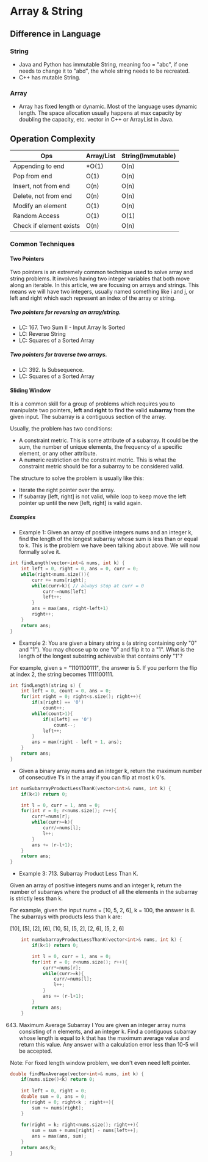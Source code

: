 # Array & String

## Difference in Language

### String
* Java and Python has immutable String, meaning foo = "abc", if one needs to change it to "abd", the whole string needs to be recreated.
* C++ has mutable String.

### Array
* Array has fixed length or dynamic. Most of the language uses dynamic length. The space allocation usually happens at max capacity by doubling the capacity, etc. vector in C++ or ArrayList in Java.


## Operation Complexity

| Ops  | Array/List | String(Immutable) |
|---|---|---|
| Appending to end | *O(1) | O(n) |
| Pop from end | O(1) | O(n)
| Insert, not from end | O(n) | O(n)
| Delete, not from end | O(n) | O(n)
| Modify an element | O(1) | O(n)
| Random Access | O(1) | O(1)
| Check if element exists | O(n) | O(n)

### Common Techniques

#### Two Pointers
Two pointers is an extremely common technique used to solve array and string problems. It involves having two integer variables that both move along an iterable. In this article, we are focusing on arrays and strings. This means we will have two integers, usually named something like i and j, or left and right which each represent an index of the array or string.

##### Two pointers for reversing an array/string.
* LC: 167. Two Sum II - Input Array Is Sorted
* LC: Reverse String
* LC: Squares of a Sorted Array

##### Two pointers for traverse two arrays. 
* LC: 392. Is Subsequence.
* LC: Squares of a Sorted Array

#### Sliding Window
It is a common skill for a group of problems which requires you to manipulate two pointers, **left** and **right** to find the valid **subarray** from the given input. The subarray is a contiguous section of the array.

Usually, the problem has two conditions:
* A constraint metric. This is some attribute of a subarray. It could be the sum, the number of unique elements, the frequency of a specific element, or any other attribute.
* A numeric restriction on the constraint metric. This is what the constraint metric should be for a subarray to be considered valid.

The structure to solve the problem is usually like this:
* Iterate the right pointer over the array.
* If subarray [left, right] is not valid, while loop to keep move the left pointer up until the new [left, right] is valid again.
  
##### Examples
* Example 1: Given an array of positive integers nums and an integer k, find the length of the longest subarray whose sum is less than or equal to k. This is the problem we have been talking about above. We will now formally solve it.

```cpp
int findLength(vector<int>& nums, int k) {
    int left = 0, right = 0, ans = 0, curr = 0;
    while(right<nums.size()){
        curr += nums[right];
        while(curr>k){ // always stop at curr = 0
            curr-=nums[left]
            left++;
        }
        ans = max(ans, right-left+1)
        right++;
    }
    return ans;
}
```

* Example 2: You are given a binary string s (a string containing only "0" and "1"). You may choose up to one "0" and flip it to a "1". What is the length of the longest substring achievable that contains only "1"?

For example, given s = "1101100111", the answer is 5. If you perform the flip at index 2, the string becomes 1111100111.
```cpp
int findLength(string s) {
    int left = 0, count = 0, ans = 0;
    for(int right = 0; right<s.size(); right++){
        if(s[right] == '0') 
            count++;
        while(count>1){
            if(s[left] == '0') 
                count--;
            left++;
        }
        ans = max(right - left + 1, ans);
    }
    return ans;
}
```

* Given a binary array nums and an integer k, return the maximum number of consecutive 1's in the array if you can flip at most k 0's.

```cpp
int numSubarrayProductLessThanK(vector<int>& nums, int k) {
    if(k<1) return 0;

    int l = 0, curr = 1, ans = 0;
    for(int r = 0; r<nums.size(); r++){
        curr*=nums[r];
        while(curr>=k){
            curr/=nums[l];
            l++;
        }
        ans += (r-l+1);
    }
    return ans;
}
```

* Example 3: 713. Subarray Product Less Than K.

Given an array of positive integers nums and an integer k, return the number of subarrays where the product of all the elements in the subarray is strictly less than k.

For example, given the input nums = [10, 5, 2, 6], k = 100, the answer is 8. The subarrays with products less than k are:

[10], [5], [2], [6], [10, 5], [5, 2], [2, 6], [5, 2, 6]

```cpp
    int numSubarrayProductLessThanK(vector<int>& nums, int k) {
        if(k<1) return 0;

        int l = 0, curr = 1, ans = 0;
        for(int r = 0; r<nums.size(); r++){
            curr*=nums[r];
            while(curr>=k){
                curr/=nums[l];
                l++;
            }
            ans += (r-l+1);
        }
        return ans;
    }
```

643. Maximum Average Subarray I
You are given an integer array nums consisting of n elements, and an integer k.
Find a contiguous subarray whose length is equal to k that has the maximum average value and return this value. Any answer with a calculation error less than 10-5 will be accepted.

Note: For fixed length window problem, we don't even need left pointer.

```cpp
double findMaxAverage(vector<int>& nums, int k) {
    if(nums.size()<k) return 0;
    
    int left = 0, right = 0; 
    double sum = 0, ans = 0; 
    for(right = 0; right<k ; right++){
        sum += nums[right];
    }
    
    for(right = k; right<nums.size(); right++){
        sum = sum + nums[right] - nums[left++];
        ans = max(ans, sum);
    }
    return ans/k;
}
```
